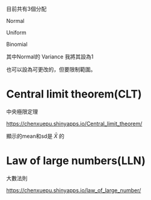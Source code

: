 目前共有3個分配

Normal

Uniform 

Binomial 



其中Normal的 Variance 我將其設為1

也可以設為可更改的，但要限制範圍。





# Central limit theorem(CLT)

中央極限定理

 https://chenxuepu.shinyapps.io/Central_limit_theorem/ 

顯示的mean和sd是 $\bar{X}$ 的



# Law of large numbers(LLN)

大數法則

 https://chenxuepu.shinyapps.io/law_of_large_number/ 



